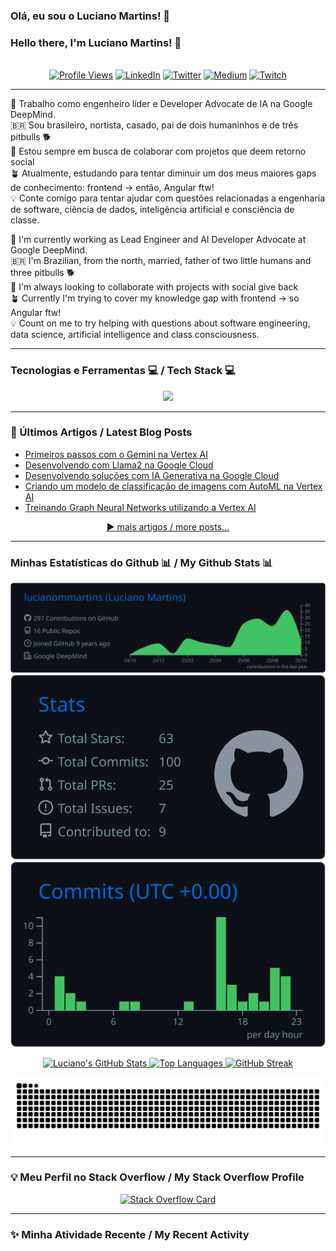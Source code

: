 ### Olá, eu sou o Luciano Martins! 👋
### Hello there, I'm Luciano Martins! 👋
<br/>

<!-- Social Badges -->
<div align="center">
  <a href="https://github.com/lucianommartins"><img src="https://komarev.com/ghpvc/?username=lucianommartins&label=PROFILE+VIEWS&style=for-the-badge&color=0e75b6" alt="Profile Views"/></a>
  <a href="https://linkedin.com/in/lucianommartins"><img src="https://img.shields.io/badge/LinkedIn-%230077B5.svg?style=for-the-badge&logo=linkedin&logoColor=white" alt="LinkedIn"></a>
  <a href="https://twitter.com/googledevbr"><img src="https://img.shields.io/badge/Twitter-%231DA1F2.svg?style=for-the-badge&logo=Twitter&logoColor=white" alt="Twitter"></a>
  <a href="https://medium.com/@lucianommartins"><img src="https://img.shields.io/badge/Medium-12100E?style=for-the-badge&logo=medium&logoColor=white" alt="Medium"></a>
  <a href="https://twitch.tv/lucianommartins"><img src="https://img.shields.io/badge/Twitch-%239146FF.svg?style=for-the-badge&logo=Twitch&logoColor=white" alt="Twitch"></a>
</div>

---

<!-- About Me - Portuguese -->
<p>
  🤖 Trabalho como engenheiro líder e Developer Advocate de IA na Google DeepMind.<br>
  🇧🇷 Sou brasileiro, nortista, casado, pai de dois humaninhos e de três pitbulls 🐕<br>
  🤝 Estou sempre em busca de colaborar com projetos que deem retorno social<br>
  🪴 Atualmente, estudando para tentar diminuir um dos meus maiores gaps de conhecimento: frontend -> então, Angular ftw!<br>
  💡 Conte comigo para tentar ajudar com questões relacionadas a engenharia de software, ciência de dados, inteligência artificial e consciência de classe.
</p>

<!-- About Me - English -->
<p>
  🤖 I'm currently working as Lead Engineer and AI Developer Advocate at Google DeepMind.<br>
  🇧🇷 I'm Brazilian, from the north, married, father of two little humans and three pitbulls 🐕<br>
  🤝 I'm always looking to collaborate with projects with social give back<br>
  🪴 Currently I'm trying to cover my knowledge gap with frontend -> so Angular ftw!<br>
  💡 Count on me to try helping with questions about software engineering, data science, artificial intelligence and class consciousness.
</p>

---

### Tecnologias e Ferramentas 💻 / Tech Stack 💻
<p align="center">
  <a href="https://skillicons.dev">
    <img src="https://skillicons.dev/icons?i=python,gcp,firebase,angular,c,cpp,terraform,docker,kubernetes,ansible,jenkins,git,linux,bash&perline=7" />
  </a>
</p>

---

### 📕 Últimos Artigos / Latest Blog Posts
<!-- BLOG-POST-LIST:START -->
- [Primeiros passos com o Gemini na Vertex AI](https://medium.com/google-cloud-brasil/primeiros-passos-com-o-gemini-na-vertex-ai-623083cf8780?source=rss-925379214ac4------2)
- [Desenvolvendo com Llama2 na Google Cloud](https://medium.com/google-cloud-brasil/desenvolvendo-com-llama2-na-google-cloud-e5b7b3d0ca14?source=rss-925379214ac4------2)
- [Desenvolvendo soluções com IA Generativa na Google Cloud](https://medium.com/google-cloud-brasil/desenvolvendo-solu%C3%A7%C3%B5es-com-ia-generativa-na-google-cloud-d22d148048a3?source=rss-925379214ac4------2)
- [Criando um modelo de classificação de imagens com AutoML na Vertex AI](https://medium.com/google-cloud-brasil/criando-um-modelo-de-classifica%C3%A7%C3%A3o-de-imagens-com-automl-na-vertex-ai-a19c89c02166?source=rss-925379214ac4------2)
- [Treinando Graph Neural Networks utilizando a Vertex AI](https://medium.com/google-cloud-brasil/treinando-graph-neural-networks-utilizando-a-vertex-ai-3e0884ab4efb?source=rss-925379214ac4------2)
<!-- BLOG-POST-LIST:END -->
<p align="center">
  <a href="https://medium.com/@lucianommartins">▶️ mais artigos / more posts...</a>
</p>

---

### Minhas Estatísticas do Github 📊 / My Github Stats 📊
<p align="center">
  <!-- GitHub Profile Summary Cards (Dark Theme) -->
  <a href="https://github.com/vn7n24fzkq/github-profile-summary-cards">
    <img src="https://raw.githubusercontent.com/lucianommartins/lucianommartins/main/profile-summary-card-output/github_dark/0-profile-details.svg" alt="Profile Details"/>
  </a>
  <br>
  <img src="https://raw.githubusercontent.com/lucianommartins/lucianommartins/main/profile-summary-card-output/github_dark/3-stats.svg" alt="Stats Card"/>
  <img src="https://raw.githubusercontent.com/lucianommartins/lucianommartins/main/profile-summary-card-output/github_dark/4-productive-time.svg" alt="Productive Time Card"/>
</p>

<p align="center">
  <!-- Anurag's GitHub Readme Stats (Most Popular) -->
  <a href="https://github.com/anuraghazra/github-readme-stats">
    <img src="https://github-readme-stats.vercel.app/api?username=lucianommartins&show_icons=true&theme=tokyonight&include_all_commits=true&count_private=true&hide_border=true" alt="Luciano's GitHub Stats"/>
  </a>
  <a href="https://github.com/anuraghazra/github-readme-stats">
    <img src="https://github-readme-stats.vercel.app/api/top-langs/?username=lucianommartins&layout=compact&langs_count=7&theme=tokyonight&hide_border=true" alt="Top Languages"/>
  </a>
  <a href="https://git.io/streak-stats">
    <img src="https://streak-stats.demolab.com/?user=lucianommartins&theme=tokyonight" alt="GitHub Streak"/>
  </a>
</p>

<!-- Snake Animation -->
<p align="center">
  <img src="https://raw.githubusercontent.com/lucianommartins/lucianommartins/output/github-contribution-grid-snake.svg" alt="Snake animation"/>
</p>

---

### 💡 Meu Perfil no Stack Overflow / My Stack Overflow Profile
<p align="center">
  <a href="https://stackoverflow.com/users/[YOUR_USER_ID_HERE]">
    <!-- IMPORTANT: Replace [YOUR_USER_ID_HERE] with your actual Stack Overflow user ID -->
    <img src="https://github-readme-stackoverflow.vercel.app/?userID=[YOUR_USER_ID_HERE]&theme=dark" alt="Stack Overflow Card"/>
  </a>
</p>

---

### ✨ Minha Atividade Recente / My Recent Activity
<!-- GITHUB_ACTIVITY:START -->
   <!-- This section will be automatically updated -->
<!-- GITHUB_ACTIVITY:END -->
